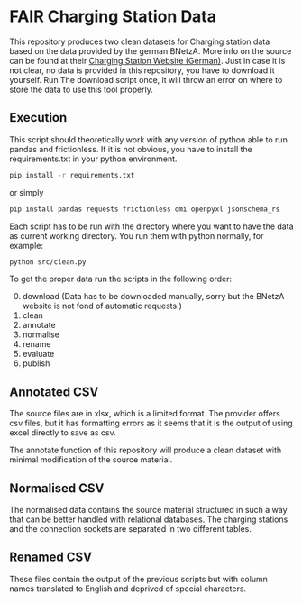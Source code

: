 # FAIR Charging Station Data

This repository produces two clean datasets for Charging station data based on
the data provided by the german BNetzA. More info on the source can be found at
their [Charging Station Website
(German)](https://www.bundesnetzagentur.de/DE/Fachthemen/ElektrizitaetundGas/E-Mobilitaet/start.html). Just in case it is not clear, no data is provided in this repository, you have to download it yourself. Run The download script once, it will throw an error on where to store the data to use this tool properly.

## Execution

This script should theoretically work with any version of python able to run pandas and frictionless. If it is not obvious, you have to install the requirements.txt in your python environment.

```bash
pip install -r requirements.txt
```

or simply 

```bash
pip install pandas requests frictionless omi openpyxl jsonschema_rs
```

Each script has to be run with the directory where you want to have the data as current working directory. You run them with python normally, for example:

```bash
python src/clean.py 
```
To get the proper data run the scripts in the following order:

0. download (Data has to be downloaded manually, sorry but the BNetzA website is not fond of automatic requests.)
1. clean
2. annotate
3. normalise
4. rename
5. evaluate
6. publish

## Annotated CSV

The source files are in xlsx, which is a limited format. The provider offers csv
files, but it has formatting errors as it seems that it is the output of using
excel directly to save as csv.

The annotate function of this repository will produce a clean dataset with
minimal modification of the source material.

## Normalised CSV

The normalised data contains the source material structured in such a way that
can be better handled with relational databases. The charging stations and the
connection sockets are separated in two different tables.

## Renamed CSV

These files contain the output of the previous scripts but with column names translated to English and deprived of special characters.
